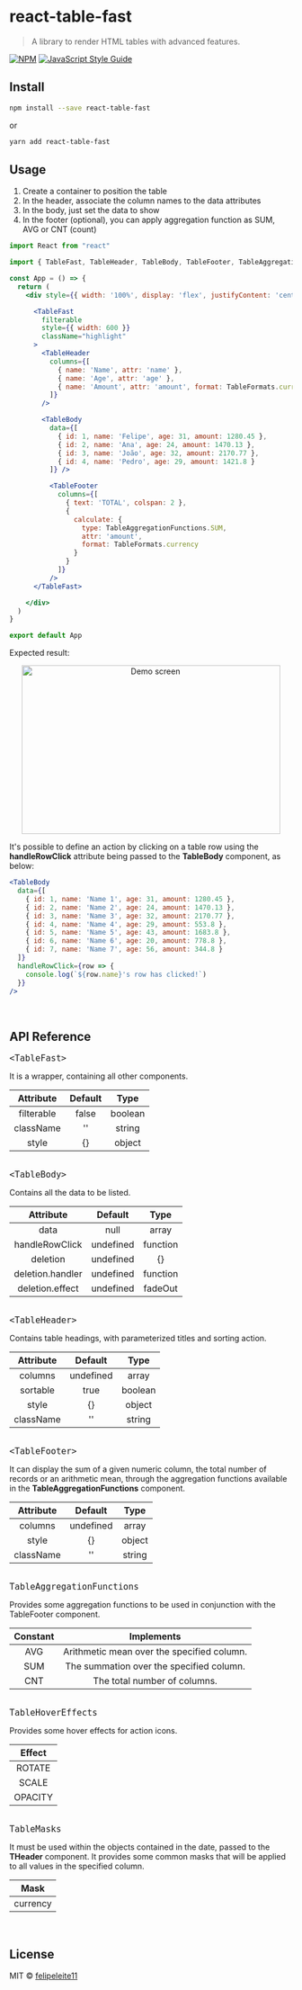 # react-table-fast

> A library to render HTML tables with advanced features.

[![NPM](https://img.shields.io/npm/v/react-table-fast.svg)](https://www.npmjs.com/package/react-table-fast) [![JavaScript Style Guide](https://img.shields.io/badge/code_style-standard-brightgreen.svg)](https://standardjs.com)

## Install

```bash
npm install --save react-table-fast
```
or
```bash
yarn add react-table-fast
```

## Usage

1. Create a container to position the table
2. In the header, associate the column names to the data attributes
3. In the body, just set the data to show
4. In the footer (optional), you can apply aggregation function as SUM, AVG or CNT (count)

```jsx
import React from "react"

import { TableFast, TableHeader, TableBody, TableFooter, TableAggregationFunctions, TableFormats } from "react-table-fast"

const App = () => {
  return (
    <div style={{ width: '100%', display: 'flex', justifyContent: 'center', alignItems: 'center' }}>

      <TableFast
        filterable
        style={{ width: 600 }}
        className="highlight"
      >
        <TableHeader
          columns={[
            { name: 'Name', attr: 'name' },
            { name: 'Age', attr: 'age' },
            { name: 'Amount', attr: 'amount', format: TableFormats.currency }
          ]}
        />

        <TableBody
          data={[
            { id: 1, name: 'Felipe', age: 31, amount: 1280.45 },
            { id: 2, name: 'Ana', age: 24, amount: 1470.13 },
            { id: 3, name: 'João', age: 32, amount: 2170.77 },
            { id: 4, name: 'Pedro', age: 29, amount: 1421.8 }
          ]} />

          <TableFooter
            columns={[
              { text: 'TOTAL', colspan: 2 },
              {
                calculate: {
                  type: TableAggregationFunctions.SUM,
                  attr: 'amount',
                  format: TableFormats.currency
                }
              }
            ]}
          />
      </TableFast>

    </div>
  )
}

export default App
```

Expected result:

<p align="center">
	<img src="https://user-images.githubusercontent.com/54327441/104172845-a96b5f80-53e3-11eb-89f5-33d0ebb59c58.gif" height="300" width="460" alt="Demo screen" />
</p>

It's possible to define an action by clicking on a table row using the **handleRowClick** attribute being passed to the **TableBody** component, as below:

```jsx
<TableBody
  data={[
    { id: 1, name: 'Name 1', age: 31, amount: 1280.45 },
    { id: 2, name: 'Name 2', age: 24, amount: 1470.13 },
    { id: 3, name: 'Name 3', age: 32, amount: 2170.77 },
    { id: 4, name: 'Name 4', age: 29, amount: 553.8 },
    { id: 5, name: 'Name 5', age: 43, amount: 1683.8 },
    { id: 6, name: 'Name 6', age: 20, amount: 778.8 },
    { id: 7, name: 'Name 7', age: 56, amount: 344.8 }
  ]}
  handleRowClick={row => {
    console.log(`${row.name}'s row has clicked!`)
  }}
/>
```
<br/>

## API Reference

<font size="4">`<TableFast>`</font>

It is a wrapper, containing all other components.

|  Attribute 	| Default 	|   Type  	|
|:----------:	|:-------:	|:-------:	|
| filterable 	|  false  	| boolean 	|
|  className 	|    ''   	|  string 	|
|    style   	|    {}   	|  object 	|

<br/><font size="4">`<TableBody>`</font>

Contains all the data to be listed.

|     Attribute    	|  Default  	|   Type   	|
|:----------------:	|:---------:	|:--------:	|
| data             	|    null   	|   array  	|
| handleRowClick   	| undefined 	| function 	|
| deletion         	| undefined 	|    {}    	|
| deletion.handler 	| undefined 	| function 	|
| deletion.effect  	| undefined 	| fadeOut  	|

<br/><font size="4">`<TableHeader>`</font>

Contains table headings, with parameterized titles and sorting action.

| Attribute 	|  Default  	|   Type  	|
|:---------:	|:---------:	|:-------:	|
|  columns  	| undefined 	|  array  	|
|  sortable 	|    true   	| boolean 	|
|   style   	|     {}    	|  object 	|
| className 	|     ''    	|  string 	|

<br/><font size="4">`<TableFooter>`</font>

It can display the sum of a given numeric column, the total number of records or an arithmetic mean, through the aggregation functions available in the **TableAggregationFunctions** component.

| Attribute 	|  Default  	|  Type  	|
|:---------:	|:---------:	|:------:	|
|  columns  	| undefined 	|  array 	|
|   style   	|     {}    	| object 	|
| className 	|     ''    	| string 	|

<br/><font size="4">`TableAggregationFunctions`</font>

Provides some aggregation functions to be used in conjunction with the TableFooter component.

| Constant 	|                 Implements                 	|
|:--------:	|:------------------------------------------:	|
|    AVG   	| Arithmetic mean over the specified column. 	|
|    SUM   	| The summation over the specified column.   	|
|    CNT   	| The total number of columns.               	|

<br/><font size="4">`TableHoverEffects`</font>

Provides some hover effects for action icons.

|  Effect 	|
|:-------:	|
|  ROTATE 	|
|  SCALE  	|
| OPACITY 	|

<br/><font size="4">`TableMasks`</font>

It must be used within the objects contained in the date, passed to the **THeader** component. It provides some common masks that will be applied to all values in the specified column.

|  Mask   	|
|:-------:	|
| currency 	|

<br/>

## License

MIT © [felipeleite11](https://github.com/felipeleite11)
